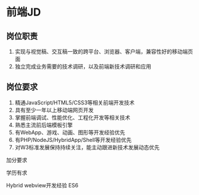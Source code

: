 # 前端JD


## 岗位职责

1. 实现与视觉稿、交互稿一致的跨平台、浏览器、客户端，兼容性好的移动端页面
2. 独立完成业务需要的技术调研，以及前端新技术调研和应用


## 岗位要求

1. 精通JavaScript/HTML5/CSS3等相关前端开发技术
2. 具有至少一年以上移动端网页开发
3. 掌握前端调试、性能优化、工程化开发等相关技术
4. 熟悉主流前后端模板引擎
5. 有WebApp、游戏、动画、图形等开发经验优先
6. 有PHP/NodeJS/HybridApp/Shell等开发经验优先
7. 对W3标准发展保持持续关注，能主动跟进新技术发展动态优先


加分要求

学历有求

Hybrid webview开发经验
ES6
